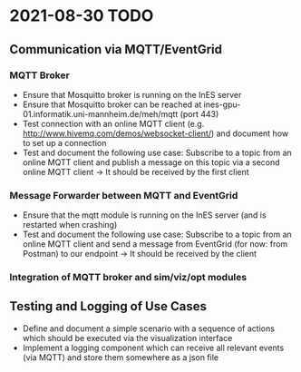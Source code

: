 # 2021-08-30 TODO
## Communication via MQTT/EventGrid
### MQTT Broker
- Ensure that Mosquitto broker is running on the InES server
- Ensure that Mosquitto broker can be reached at ines-gpu-01.informatik.uni-mannheim.de/meh/mqtt (port 443)
- Test connection with an online MQTT client (e.g. http://www.hivemq.com/demos/websocket-client/) and document how to set up a connection
- Test and document the following use case: Subscribe to a topic from an online MQTT client and publish a message on this topic via a second online MQTT client -> It should be received by the first client

### Message Forwarder between MQTT and EventGrid
- Ensure that the mqtt module is running on the InES server (and is restarted when crashing)
- Test and document the following use case: Subscribe to a topic from an online MQTT client and send a message from EventGrid (for now: from Postman) to our endpoint -> It should be received by the client

### Integration of MQTT broker and sim/viz/opt modules

## Testing and Logging of Use Cases
- Define and document a simple scenario with a sequence of actions which should be executed via the visualization interface
- Implement a logging component which can receive all relevant events (via MQTT) and store them somewhere as a json file
